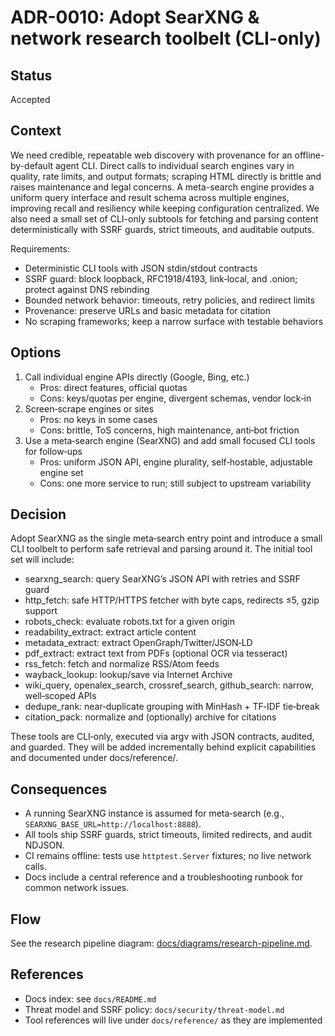 # ADR-0010: Adopt SearXNG & network research toolbelt (CLI-only)

## Status
Accepted

## Context
We need credible, repeatable web discovery with provenance for an offline-by-default agent CLI. Direct calls to individual search engines vary in quality, rate limits, and output formats; scraping HTML directly is brittle and raises maintenance and legal concerns. A meta-search engine provides a uniform query interface and result schema across multiple engines, improving recall and resiliency while keeping configuration centralized. We also need a small set of CLI-only subtools for fetching and parsing content deterministically with SSRF guards, strict timeouts, and auditable outputs.

Requirements:
- Deterministic CLI tools with JSON stdin/stdout contracts
- SSRF guard: block loopback, RFC1918/4193, link‑local, and .onion; protect against DNS rebinding
- Bounded network behavior: timeouts, retry policies, and redirect limits
- Provenance: preserve URLs and basic metadata for citation
- No scraping frameworks; keep a narrow surface with testable behaviors

## Options
1. Call individual engine APIs directly (Google, Bing, etc.)
   - Pros: direct features, official quotas
   - Cons: keys/quotas per engine, divergent schemas, vendor lock‑in
2. Screen‑scrape engines or sites
   - Pros: no keys in some cases
   - Cons: brittle, ToS concerns, high maintenance, anti‑bot friction
3. Use a meta‑search engine (SearXNG) and add small focused CLI tools for follow‑ups
   - Pros: uniform JSON API, engine plurality, self‑hostable, adjustable engine set
   - Cons: one more service to run; still subject to upstream variability

## Decision
Adopt SearXNG as the single meta‑search entry point and introduce a small CLI toolbelt to perform safe retrieval and parsing around it. The initial tool set will include:
- searxng_search: query SearXNG’s JSON API with retries and SSRF guard
- http_fetch: safe HTTP/HTTPS fetcher with byte caps, redirects ≤5, gzip support
- robots_check: evaluate robots.txt for a given origin
- readability_extract: extract article content
- metadata_extract: extract OpenGraph/Twitter/JSON‑LD
- pdf_extract: extract text from PDFs (optional OCR via tesseract)
- rss_fetch: fetch and normalize RSS/Atom feeds
- wayback_lookup: lookup/save via Internet Archive
- wiki_query, openalex_search, crossref_search, github_search: narrow, well‑scoped APIs
- dedupe_rank: near‑duplicate grouping with MinHash + TF‑IDF tie‑break
- citation_pack: normalize and (optionally) archive for citations

These tools are CLI‑only, executed via argv with JSON contracts, audited, and guarded. They will be added incrementally behind explicit capabilities and documented under docs/reference/.

## Consequences
- A running SearXNG instance is assumed for meta‑search (e.g., `SEARXNG_BASE_URL=http://localhost:8888`).
- All tools ship SSRF guards, strict timeouts, limited redirects, and audit NDJSON.
- CI remains offline: tests use `httptest.Server` fixtures; no live network calls.
- Docs include a central reference and a troubleshooting runbook for common network issues.

## Flow
See the research pipeline diagram: [docs/diagrams/research-pipeline.md](../diagrams/research-pipeline.md).

## References
- Docs index: see `docs/README.md`
- Threat model and SSRF policy: `docs/security/threat-model.md`
- Tool references will live under `docs/reference/` as they are implemented
